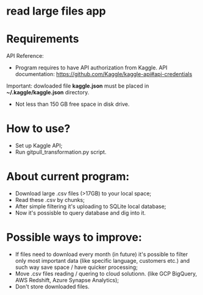 # read large files app

# Requirements
API Reference:
* Program requires to have API authorization from Kaggle. 
API documentation: https://github.com/Kaggle/kaggle-api#api-credentials

Important: dowloaded file **kaggle.json** must be placed in **~/.kaggle/kaggle.json** directory.
* Not less than 150 GB free space in disk drive.

# How to use? 
* Set up Kaggle API;
* Run gitpull_transformation.py script. 

# About current program:
* Download large .csv files (>17GB) to your local space;
* Read these .csv by chunks;
* After simple filtering it's uploading to SQLite local database;
* Now it's possisble to query database and dig into it.

# Possible ways to improve:
* If files need to download every month (in future) it's possible to filter only most important data (like specific language, customers etc.) and such way save space / have quicker processing;
* Move .csv files reading / quering to cloud solutionn. (like GCP BigQuery, AWS Redshift, Azure Synapse Analytics);
* Don't store downloaded files.   
